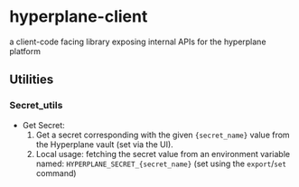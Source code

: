 # hyperplane-client
a client-code facing library exposing internal APIs for the hyperplane platform

## Utilities
### Secret_utils
* Get Secret:
   1. Get a secret corresponding with the given `{secret_name}` value from the Hyperplane vault (set via the UI).
   1. Local usage: fetching the secret value from an environment variable named: `HYPERPLANE_SECRET_{secret_name}` (set using the `export`/`set` command)
